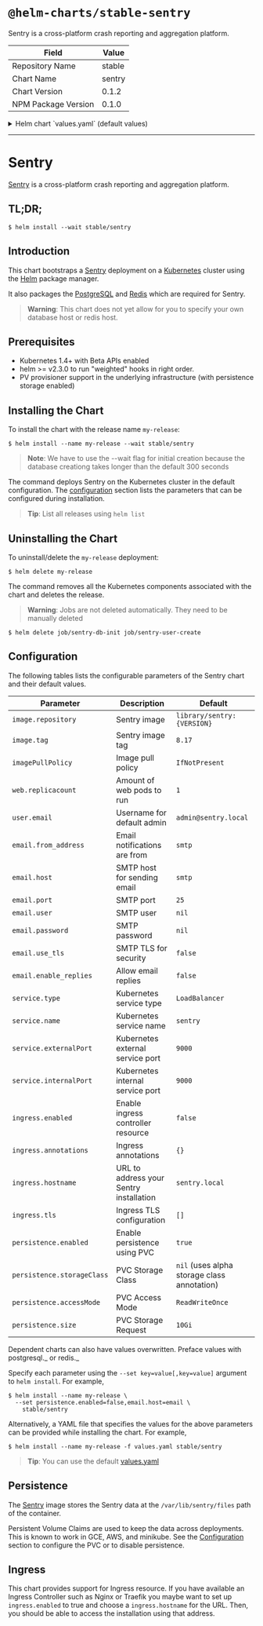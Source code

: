 # `@helm-charts/stable-sentry`

Sentry is a cross-platform crash reporting and aggregation platform.

| Field               | Value  |
| ------------------- | ------ |
| Repository Name     | stable |
| Chart Name          | sentry |
| Chart Version       | 0.1.2  |
| NPM Package Version | 0.1.0  |

<details>

<summary>Helm chart `values.yaml` (default values)</summary>

```yaml
# Default values for sentry.
# This is a YAML-formatted file.
# Declare variables to be passed into your templates.
image:
  repository: sentry
  tag: '8.17'
  pullPolicy: IfNotPresent

# How many web UI instances to run
web:
  replicacount: 1
  resources:
    limits:
      cpu: 500m
      memory: 500Mi
    requests:
      cpu: 300m
      memory: 300Mi

# How many cron instances to run
cron:
  replicacount: 1
  resources:
    limits:
      cpu: 200m
      memory: 200Mi
    requests:
      cpu: 100m
      memory: 100Mi

# How many worker instances to run
worker:
  replicacount: 2
  resources:
    limits:
      cpu: 300m
      memory: 300Mi
    requests:
      cpu: 100m
      memory: 100Mi

# Initial admin user to create
user:
  email: admin@sentry.local

# BYO Email server
# TODO: Add exim4 template
# https://docs.sentry.io/server/installation/docker/#outbound-email
email:
  from_address: sentry@sentry.local
  host: smtp
  port: 25
  use_tls: false
  user:
  password:
  enable_replies: false

# Name of the service and what port to expose on the pod
# Don't change these unless you know what you're doing
service:
  name: sentry
  type: LoadBalancer
  externalPort: 9000
  internalPort: 9000

## Enable persistence using Persistent Volume Claims
## ref: http://kubernetes.io/docs/user-guide/persistent-volumes/
##
persistence:
  enabled: true
  ## database data Persistent Volume Storage Class
  ## If defined, storageClassName: <storageClass>
  ## If set to "-", storageClassName: "", which disables dynamic provisioning
  ## If undefined (the default) or set to null, no storageClassName spec is
  ##   set, choosing the default provisioner.  (gp2 on AWS, standard on
  ##   GKE, AWS & OpenStack)
  ##
  # storageClass: "-"
  accessMode: ReadWriteOnce
  size: 10Gi

  # Where to store sentry files
  # https://docs.sentry.io/server/filestore/
  filestore_dir: /var/lib/sentry/files

## Configure ingress resource that allow you to access the
## Sentry instalation. Set up the URL
## ref: http://kubernetes.io/docs/user-guide/ingress/
##
ingress:
  enabled: true
  hostname: sentry.local

  ## Ingress annotations
  ##
  annotations: {}
  #   kubernetes.io/ingress.class: nginx
  #   kubernetes.io/tls-acme: 'true'

  ## Ingress TLS configuration
  ## Secrets must be manually created in the namespace
  ##
  tls: []
  #   - secretName: sentry.local-tls
  #     hosts:
  #       - sentry.local

# TODO: add support for plugins https://docs.sentry.io/server/plugins/

postgresql:
  postgresDatabase: sentry
  postgresUser: sentry
  imageTag: '9.5'
  persistence:
    enabled: true

redis:
  persistence:
    enabled: true
```

</details>

---

# Sentry

[Sentry](https://sentry.io/) is a cross-platform crash reporting and aggregation platform.

## TL;DR;

```console
$ helm install --wait stable/sentry
```

## Introduction

This chart bootstraps a [Sentry](https://sentry.io/) deployment on a [Kubernetes](http://kubernetes.io) cluster using the [Helm](https://helm.sh) package manager.

It also packages the [PostgreSQL](https://github.com/kubernetes/charts/tree/master/stable/postgresql) and [Redis](https://github.com/kubernetes/charts/tree/master/stable/redis) which are required for Sentry.

> **Warning**: This chart does not yet allow for you to specify your own database host or redis host.

## Prerequisites

- Kubernetes 1.4+ with Beta APIs enabled
- helm >= v2.3.0 to run "weighted" hooks in right order.
- PV provisioner support in the underlying infrastructure (with persistence storage enabled)

## Installing the Chart

To install the chart with the release name `my-release`:

```console
$ helm install --name my-release --wait stable/sentry
```

> **Note**: We have to use the --wait flag for initial creation because the database creationg takes longer than the default 300 seconds

The command deploys Sentry on the Kubernetes cluster in the default configuration. The [configuration](#configuration) section lists the parameters that can be configured during installation.

> **Tip**: List all releases using `helm list`

## Uninstalling the Chart

To uninstall/delete the `my-release` deployment:

```console
$ helm delete my-release
```

The command removes all the Kubernetes components associated with the chart and deletes the release.

> **Warning**: Jobs are not deleted automatically. They need to be manually deleted

```consule
$ helm delete job/sentry-db-init job/sentry-user-create
```

## Configuration

The following tables lists the configurable parameters of the Sentry chart and their default values.

| Parameter                  | Description                             | Default                                     |
| -------------------------- | --------------------------------------- | ------------------------------------------- |
| `image.repository`         | Sentry image                            | `library/sentry:{VERSION}`                  |
| `image.tag`                | Sentry image tag                        | `8.17`                                      |
| `imagePullPolicy`          | Image pull policy                       | `IfNotPresent`                              |
| `web.replicacount`         | Amount of web pods to run               | `1`                                         |
| `user.email`               | Username for default admin              | `admin@sentry.local`                        |
| `email.from_address`       | Email notifications are from            | `smtp`                                      |
| `email.host`               | SMTP host for sending email             | `smtp`                                      |
| `email.port`               | SMTP port                               | `25`                                        |
| `email.user`               | SMTP user                               | `nil`                                       |
| `email.password`           | SMTP password                           | `nil`                                       |
| `email.use_tls`            | SMTP TLS for security                   | `false`                                     |
| `email.enable_replies`     | Allow email replies                     | `false`                                     |
| `service.type`             | Kubernetes service type                 | `LoadBalancer`                              |
| `service.name`             | Kubernetes service name                 | `sentry`                                    |
| `service.externalPort`     | Kubernetes external service port        | `9000`                                      |
| `service.internalPort`     | Kubernetes internal service port        | `9000`                                      |
| `ingress.enabled`          | Enable ingress controller resource      | `false`                                     |
| `ingress.annotations`      | Ingress annotations                     | `{}`                                        |
| `ingress.hostname`         | URL to address your Sentry installation | `sentry.local`                              |
| `ingress.tls`              | Ingress TLS configuration               | `[]`                                        |
| `persistence.enabled`      | Enable persistence using PVC            | `true`                                      |
| `persistence.storageClass` | PVC Storage Class                       | `nil` (uses alpha storage class annotation) |
| `persistence.accessMode`   | PVC Access Mode                         | `ReadWriteOnce`                             |
| `persistence.size`         | PVC Storage Request                     | `10Gi`                                      |

Dependent charts can also have values overwritten. Preface values with postgresql._ or redis._

Specify each parameter using the `--set key=value[,key=value]` argument to `helm install`. For example,

```console
$ helm install --name my-release \
  --set persistence.enabled=false,email.host=email \
    stable/sentry
```

Alternatively, a YAML file that specifies the values for the above parameters can be provided while installing the chart. For example,

```console
$ helm install --name my-release -f values.yaml stable/sentry
```

> **Tip**: You can use the default [values.yaml](values.yaml)

## Persistence

The [Sentry](https://github.com/getsentry/docker-sentry) image stores the Sentry data at the `/var/lib/sentry/files` path of the container.

Persistent Volume Claims are used to keep the data across deployments. This is known to work in GCE, AWS, and minikube.
See the [Configuration](#configuration) section to configure the PVC or to disable persistence.

## Ingress

This chart provides support for Ingress resource. If you have available an Ingress Controller such as Nginx or Traefik you maybe want to set up `ingress.enabled` to true and choose a `ingress.hostname` for the URL. Then, you should be able to access the installation using that address.
